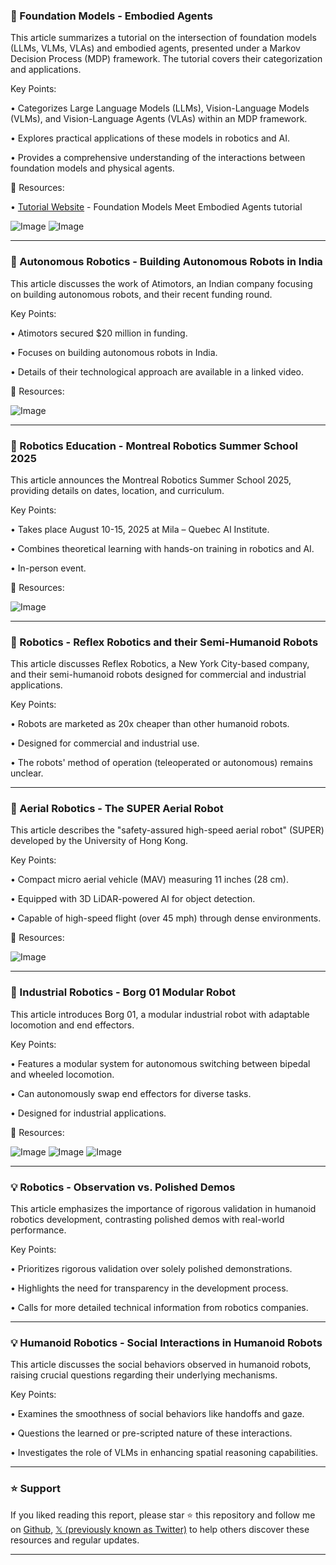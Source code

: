 ### 🤖 Foundation Models - Embodied Agents

This article summarizes a tutorial on the intersection of foundation models (LLMs, VLMs, VLAs) and embodied agents, presented under a Markov Decision Process (MDP) framework.  The tutorial covers their categorization and applications.


Key Points:

• Categorizes Large Language Models (LLMs), Vision-Language Models (VLMs), and Vision-Language Agents (VLAs) within an MDP framework.


•  Explores practical applications of these models in robotics and AI.


• Provides a comprehensive understanding of the interactions between foundation models and physical agents.



🔗 Resources:

• [Tutorial Website](https://foundation-models-meet-embodied-agents.github.io) -  Foundation Models Meet Embodied Agents tutorial


![Image](https://pbs.twimg.com/media/Gka5NibX0AAq8oE?format=jpg&name=small)
![Image](https://pbs.twimg.com/media/Gka2WT6aoAANVzy?format=jpg&name=240x240)


---

### 🤖 Autonomous Robotics - Building Autonomous Robots in India

This article discusses the work of Atimotors, an Indian company focusing on building autonomous robots, and their recent funding round.


Key Points:

• Atimotors secured $20 million in funding.


•  Focuses on building autonomous robots in India.


•  Details of their technological approach are available in a linked video.



🔗 Resources:

![Image](https://pbs.twimg.com/media/GkcePwvasAAH7oj?format=jpg&name=small)


---

### 🤖 Robotics Education - Montreal Robotics Summer School 2025

This article announces the Montreal Robotics Summer School 2025, providing details on dates, location, and curriculum.


Key Points:

•  Takes place August 10-15, 2025 at Mila – Quebec AI Institute.


•  Combines theoretical learning with hands-on training in robotics and AI.


•  In-person event.



🔗 Resources:

![Image](https://pbs.twimg.com/ext_tw_video_thumb/1893065774874480643/pu/img/Fcz93SE4CWosmJlt.jpg)


---

### 🤖 Robotics - Reflex Robotics and their Semi-Humanoid Robots

This article discusses Reflex Robotics, a New York City-based company, and their semi-humanoid robots designed for commercial and industrial applications.


Key Points:

•  Robots are marketed as 20x cheaper than other humanoid robots.


•  Designed for commercial and industrial use.


•  The robots' method of operation (teleoperated or autonomous) remains unclear.



---

### 🤖 Aerial Robotics - The SUPER Aerial Robot

This article describes the "safety-assured high-speed aerial robot" (SUPER) developed by the University of Hong Kong.


Key Points:

•  Compact micro aerial vehicle (MAV) measuring 11 inches (28 cm).


•  Equipped with 3D LiDAR-powered AI for object detection.


•  Capable of high-speed flight (over 45 mph) through dense environments.



🔗 Resources:

![Image](https://pbs.twimg.com/media/GjWkdWxWgAAwi7g?format=jpg&name=small)


---

### 🤖 Industrial Robotics - Borg 01 Modular Robot

This article introduces Borg 01, a modular industrial robot with adaptable locomotion and end effectors.


Key Points:

•  Features a modular system for autonomous switching between bipedal and wheeled locomotion.


•  Can autonomously swap end effectors for diverse tasks.


• Designed for industrial applications.



🔗 Resources:

![Image](https://pbs.twimg.com/media/GkbVNfxXsAAjvEA?format=jpg&name=small)
![Image](https://pbs.twimg.com/media/GkbVNfzW0AI1ZtF?format=jpg&name=360x360)
![Image](https://pbs.twimg.com/media/GkbVNf0XUAA3as8?format=jpg&name=360x360)


---

### 💡 Robotics - Observation vs. Polished Demos

This article emphasizes the importance of rigorous validation in humanoid robotics development, contrasting polished demos with real-world performance.


Key Points:

•  Prioritizes rigorous validation over solely polished demonstrations.


•  Highlights the need for transparency in the development process.


•  Calls for more detailed technical information from robotics companies.



---

### 💡 Humanoid Robotics - Social Interactions in Humanoid Robots

This article discusses the social behaviors observed in humanoid robots, raising crucial questions regarding their underlying mechanisms.


Key Points:

•  Examines the smoothness of social behaviors like handoffs and gaze.


•  Questions the learned or pre-scripted nature of these interactions.


•  Investigates the role of VLMs in enhancing spatial reasoning capabilities.


---

### ⭐️ Support

If you liked reading this report, please star ⭐️ this repository and follow me on [Github](https://github.com/Drix10), [𝕏 (previously known as Twitter)](https://x.com/DRIX_10_) to help others discover these resources and regular updates.

---